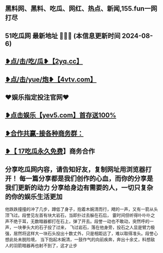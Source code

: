 黑料网、黑料、吃瓜、网红、热点、新闻,155.fun一网打尽
 -------------------------------------
51吃瓜网 最新地址 🍉🍉🍉 (本信息更新时间 2024-08-6)
-----------------------------------------
<a href="https://2yq.cc">❥点/击/吃/瓜❥【2yq.cc】</a>
-----------------------------------------
<a href="https://4vtv.com">❥点/击/yue/炮❥【4vtv.com】</a> 
-----------------------------------------
♥️娱乐指定投注官网♥️
-----------------------------------------
<a href="https://yev5.com ">❥点击娱乐【yev5.com】首存送100%
 -------------------------------------
❥合作共赢-接各种商务群：
 -------------------------------------
❥【 <a href="https://t.me/GM_51cg1">17吃瓜永久免费</a>】商务合作
 -------------------------------------
分享吃瓜网内容，请告知好友，复制网址用浏览器打开！ 每一篇分享都是我们创作的心血，而你的分享是我们更新的动力
分享给身边有需要的人，一切只复杂的你的娱乐生活更加
 ------------------------------------
他跌跌撞撞的冲了几步，蹲低了身子，抱着木婉清而行，飕的一声，又有一箭从头顶飞过。段誉见左首有块大岩石，当即扑过去躲在石后，
霎时间但听得卟卟卟之声不绝于耳，无数暗器都打在石上，弹了开去。段誉一动也不敢动，突然呼的一声，一块拳头大的石子投了过来，
飞过岩石，落在他身旁，投石之人显是臂力极强，居然将这样大一块石头投出十数丈外，只是相距远了，难以取得准头。段誉心想此处未脱险境，
当下抱起木婉清，一鼓作气的向前疾奔，奔出十余丈，料想敌人的羽箭暗器再也射不到了，这才止步
